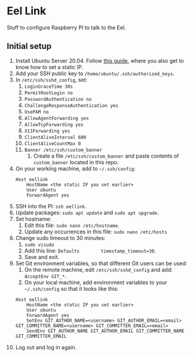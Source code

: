 # Eel Link

Stuff to configure Raspberry PI to talk to the Eel.

## Initial setup

1. Install Ubuntu Server 20.04. Follow [this guide](https://ubuntu.com/tutorials/how-to-install-ubuntu-on-your-raspberry-pi#1-overview), where you also get to know how to set a static IP.
1. Add your SSH public key to `/home/ubuntu/.ssh/authorized_keys`.
1. In `/etc/ssh/sshd_config`, set:
    1. `LoginGraceTime 30s`
    1. `PermitRootLogin no`
    1. `PasswordAuthentication no`
    1. `ChallengeResponseAuthentication yes`
    1. `UsePAM no`
    1. `AllowAgentForwarding yes`
    1. `AllowTcpForwarding yes`
    1. `X11Forwarding yes`
    1. `ClientAliveInterval 600`
    1. `ClientAliveCountMax 0`
    1. `Banner /etc/ssh/custom_banner`
        1. Create a file `/etc/ssh/custom_banner` and paste contents of `custom_banner` located in this repo.
1. On your working machine, add to `~/.ssh/config`:
    ```
    Host eellink
        HostName <the static IP you set earlier>
        User ubuntu
        ForwardAgent yes
    ```
1. SSH into the PI: `ssh eellink`.
1. Update packages: `sudo apt update` and `sudo apt upgrade`.
1. Set hostname:
    1. Edit this file: `sudo nano /etc/hostname`.
    1. Update any occurrences in this file: `sudo nano /etc/hosts`
1. Change sudo timeout to 30 minutes:
    1. `sudo visudo`
    1. Add this line: `Defaults        timestamp_timeout=30`.
    1. Save and exit.
1. Set Git environment variables, so that different Git users can be used:
    1. On the remote machine, edit `/etc/ssh/sshd_config` and add: `AcceptEnv GIT_*`.
    1. On your local machine, add environment variables to your `~/.ssh/config` so that it looks like this:
    ```
    Host eellink
        HostName <the static IP you set earlier>
        User ubuntu
        ForwardAgent yes
        SetEnv GIT_AUTHOR_NAME=<username> GIT_AUTHOR_EMAIL=<email> GIT_COMMITTER_NAME=<username> GIT_COMMITTER_EMAIL=<email>
        SendEnv GIT_AUTHOR_NAME GIT_AUTHOR_EMAIL GIT_COMMITTER_NAME GIT_COMMITTER_EMAIL
    ```
1. Log out and log in again.
